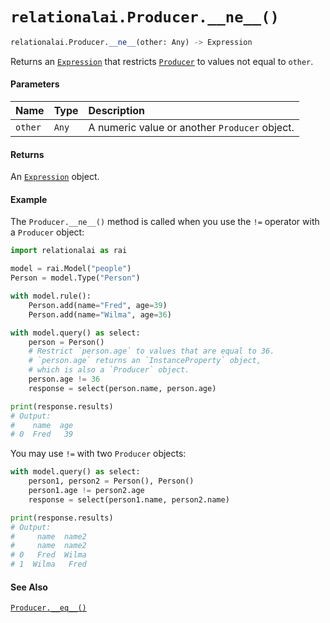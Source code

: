# `relationalai.Producer.__ne__()`

```python
relationalai.Producer.__ne__(other: Any) -> Expression
```

Returns an [`Expression`](../Expression.md) that restricts [`Producer`](./README.md) to values not equal to `other`.

#### Parameters

| Name | Type | Description |
| :--- | :--- | :------ |
| `other` | `Any` | A numeric value or another `Producer` object. |

#### Returns

An [`Expression`](../Expression.md) object.

#### Example

The `Producer.__ne__()` method is called when you use the `!=` operator with a `Producer` object:

```python
import relationalai as rai

model = rai.Model("people")
Person = model.Type("Person")

with model.rule():
    Person.add(name="Fred", age=39)
    Person.add(name="Wilma", age=36)

with model.query() as select:
    person = Person()
    # Restrict `person.age` to values that are equal to 36.
    # `person.age` returns an `InstanceProperty` object,
    # which is also a `Producer` object.
    person.age != 36
    response = select(person.name, person.age)

print(response.results)
# Output:
#    name  age
# 0  Fred   39
```

You may use `!=` with two `Producer` objects:

```python
with model.query() as select:
    person1, person2 = Person(), Person()
    person1.age != person2.age
    response = select(person1.name, person2.name)

print(response.results)
# Output:
#     name  name2
#     name  name2
# 0   Fred  Wilma
# 1  Wilma   Fred
```

#### See Also

[`Producer.__eq__()`](./eq__.md)
